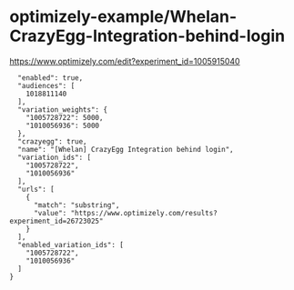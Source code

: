 optimizely-example/Whelan-CrazyEgg-Integration-behind-login
==========================================================

https://www.optimizely.com/edit?experiment_id=1005915040

```json{
  "enabled": true,
  "audiences": [
    1018811140
  ],
  "variation_weights": {
    "1005728722": 5000,
    "1010056936": 5000
  },
  "crazyegg": true,
  "name": "[Whelan] CrazyEgg Integration behind login",
  "variation_ids": [
    "1005728722",
    "1010056936"
  ],
  "urls": [
    {
      "match": "substring",
      "value": "https://www.optimizely.com/results?experiment_id=26723025"
    }
  ],
  "enabled_variation_ids": [
    "1005728722",
    "1010056936"
  ]
}
```